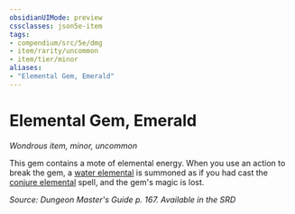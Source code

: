 ```yaml
---
obsidianUIMode: preview
cssclasses: json5e-item
tags:
- compendium/src/5e/dmg
- item/rarity/uncommon
- item/tier/minor
aliases: 
- "Elemental Gem, Emerald"
---
```

# Elemental Gem, Emerald
*Wondrous item, minor, uncommon*  


This gem contains a mote of elemental energy. When you use an action to break the gem, a [water elemental](2-Mechanics/CLI/bestiary/elemental/water-elemental.md) is summoned as if you had cast the [conjure elemental](2-Mechanics/CLI/spells/conjure-elemental.md) spell, and the gem's magic is lost.

*Source: Dungeon Master's Guide p. 167. Available in the <span title='Systems Reference Document (5.1)'>SRD</span>*